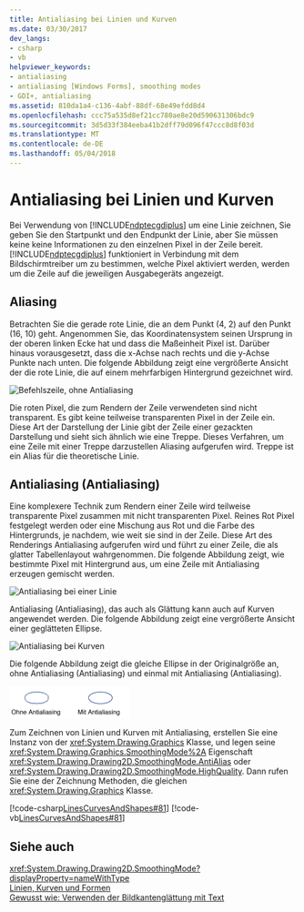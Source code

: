 ```yaml
---
title: Antialiasing bei Linien und Kurven
ms.date: 03/30/2017
dev_langs:
- csharp
- vb
helpviewer_keywords:
- antialiasing
- antialiasing [Windows Forms], smoothing modes
- GDI+, antialiasing
ms.assetid: 810da1a4-c136-4abf-88df-68e49efdd8d4
ms.openlocfilehash: ccc75a535d8ef21cc780ae8e20d590631306bdc9
ms.sourcegitcommit: 3d5d33f384eeba41b2dff79d096f47ccc8d8f03d
ms.translationtype: MT
ms.contentlocale: de-DE
ms.lasthandoff: 05/04/2018
---
```

# <a name="antialiasing-with-lines-and-curves"></a>Antialiasing bei Linien und Kurven
Bei Verwendung von [!INCLUDE[ndptecgdiplus](../../../../includes/ndptecgdiplus-md.md)] um eine Linie zeichnen, Sie geben Sie den Startpunkt und den Endpunkt der Linie, aber Sie müssen keine keine Informationen zu den einzelnen Pixel in der Zeile bereit. [!INCLUDE[ndptecgdiplus](../../../../includes/ndptecgdiplus-md.md)] funktioniert in Verbindung mit dem Bildschirmtreiber um zu bestimmen, welche Pixel aktiviert werden, werden um die Zeile auf die jeweiligen Ausgabegeräts angezeigt.  
  
## <a name="aliasing"></a>Aliasing  
 Betrachten Sie die gerade rote Linie, die an dem Punkt (4, 2) auf den Punkt (16, 10) geht. Angenommen Sie, das Koordinatensystem seinen Ursprung in der oberen linken Ecke hat und dass die Maßeinheit Pixel ist. Darüber hinaus vorausgesetzt, dass die x-Achse nach rechts und die y-Achse Punkte nach unten. Die folgende Abbildung zeigt eine vergrößerte Ansicht der die rote Linie, die auf einem mehrfarbigen Hintergrund gezeichnet wird.  
  
 ![Befehlszeile, ohne Antialiasing](../../../../docs/framework/winforms/advanced/media/aboutgdip02-art33.gif "AboutGdip02_Art33")  
  
 Die roten Pixel, die zum Rendern der Zeile verwendeten sind nicht transparent. Es gibt keine teilweise transparenten Pixel in der Zeile ein. Diese Art der Darstellung der Linie gibt der Zeile einer gezackten Darstellung und sieht sich ähnlich wie eine Treppe. Dieses Verfahren, um eine Zeile mit einer Treppe darzustellen Aliasing aufgerufen wird. Treppe ist ein Alias für die theoretische Linie.  
  
## <a name="antialiasing"></a>Antialiasing (Antialiasing)  
 Eine komplexere Technik zum Rendern einer Zeile wird teilweise transparente Pixel zusammen mit nicht transparenten Pixel. Reines Rot Pixel festgelegt werden oder eine Mischung aus Rot und die Farbe des Hintergrunds, je nachdem, wie weit sie sind in der Zeile. Diese Art des Renderings Antialiasing aufgerufen wird und führt zu einer Zeile, die als glatter Tabellenlayout wahrgenommen. Die folgende Abbildung zeigt, wie bestimmte Pixel mit Hintergrund aus, um eine Zeile mit Antialiasing erzeugen gemischt werden.  
  
 ![Antialiasing bei einer Linie](../../../../docs/framework/winforms/advanced/media/aboutgdip02-art34.gif "AboutGdip02_Art34")  
  
 Antialiasing (Antialiasing), das auch als Glättung kann auch auf Kurven angewendet werden. Die folgende Abbildung zeigt eine vergrößerte Ansicht einer geglätteten Ellipse.  
  
 ![Antialiasing bei Kurven](../../../../docs/framework/winforms/advanced/media/aboutgdip02-art35.gif "AboutGdip02_Art35")  
  
 Die folgende Abbildung zeigt die gleiche Ellipse in der Originalgröße an, ohne Antialiasing (Antialiasing) und einmal mit Antialiasing (Antialiasing).  
  
 ![Antialiasingbeispiel](../../../../docs/framework/winforms/advanced/media/aboutgdip02-art36.gif "AboutGdip02_Art36")  
  
 Zum Zeichnen von Linien und Kurven mit Antialiasing, erstellen Sie eine Instanz von der <xref:System.Drawing.Graphics> Klasse, und legen seine <xref:System.Drawing.Graphics.SmoothingMode%2A> Eigenschaft <xref:System.Drawing.Drawing2D.SmoothingMode.AntiAlias> oder <xref:System.Drawing.Drawing2D.SmoothingMode.HighQuality>. Dann rufen Sie eine der Zeichnung Methoden, die gleichen <xref:System.Drawing.Graphics> Klasse.  
  
 [!code-csharp[LinesCurvesAndShapes#81](../../../../samples/snippets/csharp/VS_Snippets_Winforms/LinesCurvesAndShapes/CS/Class1.cs#81)]
 [!code-vb[LinesCurvesAndShapes#81](../../../../samples/snippets/visualbasic/VS_Snippets_Winforms/LinesCurvesAndShapes/VB/Class1.vb#81)]  
  
## <a name="see-also"></a>Siehe auch  
 <xref:System.Drawing.Drawing2D.SmoothingMode?displayProperty=nameWithType>  
 [Linien, Kurven und Formen](../../../../docs/framework/winforms/advanced/lines-curves-and-shapes.md)  
 [Gewusst wie: Verwenden der Bildkantenglättung mit Text](../../../../docs/framework/winforms/advanced/how-to-use-antialiasing-with-text.md)
